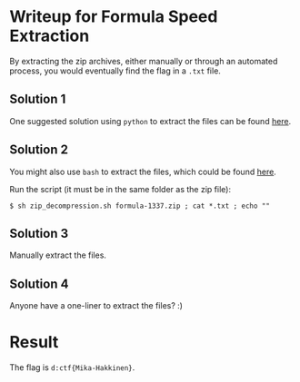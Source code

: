 # Writeup for Formula Speed Extraction
By extracting the zip archives, either manually or through an automated process, you would eventually find the flag in a `.txt` file.

## Solution 1
One suggested solution using `python` to extract the files can be found [here](examples/zip_decompression.py).

## Solution 2
You might also use `bash` to extract the files, which could be found [here](examples/zip_decompression.sh).

Run the script (it must be in the same folder as the zip file):
```
$ sh zip_decompression.sh formula-1337.zip ; cat *.txt ; echo ""
```
## Solution 3
Manually extract the files.

## Solution 4
Anyone have a one-liner to extract the files? :)

# Result
The flag is `d:ctf{Mika-Hakkinen}`.